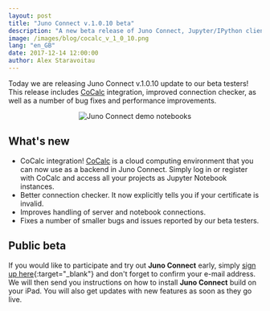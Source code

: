 ```yaml
---
layout: post
title: "Juno Connect v.1.0.10 beta"
description: "A new beta release of Juno Connect, Jupyter/IPython client for iPad."
image: /images/blog/cocalc_v_1_0_10.png
lang: "en_GB"
date: 2017-12-14 12:00:00
author: Alex Staravoitau
---
```


Today we are releasing Juno Connect v.1.0.10 update to our beta testers! This release includes [CoCalc](http://cocalc.com) integration, improved connection checker, as well as a number of bug fixes and performance improvements. <!--more-->

<div style="text-align: center;">
	<img src="{{ "/images/blog/cocalc_v_1_0_10.png" | prepend: site.baseurl }}" alt="Juno Connect demo notebooks">
</div>

## What's new
* CoCalc integration! [CoCalc](http://cocalc.com) is a cloud computing environment that you can now use as a backend in Juno Connect. Simply log in or register with CoCalc and access all your projects as Jupyter Notebook instances.
* Better connection checker. It now explicitly tells you if your certificate is invalid.
* Improves handling of server and notebook connections.
* Fixes a number of smaller bugs and issues reported by our beta testers.

## Public beta
If you would like to participate and try out **Juno Connect** early, simply [sign up here](/#mce-EMAIL){:target="_blank"} and don't forget to confirm your e-mail address. We will then send you instructions on how to install **Juno Connect** build on your iPad. You will also get updates with new features as soon as they go live.
